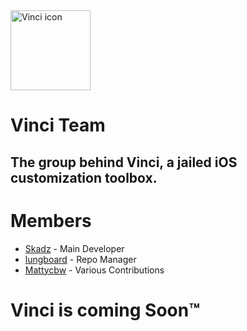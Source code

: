 <img src="https://hammerjb.skadz.online/VinciIcon.png" alt="Vinci icon" width="128">

# Vinci Team
## The group behind Vinci, a jailed iOS customization toolbox.

# Members
- [Skadz](https://github.com/skadz108) - Main Developer
- [lungboard](https://github.com/lunginspector) - Repo Manager
- [Mattycbw](https://github.com/SwiftDev12) - Various Contributions

# Vinci is coming Soon™️
